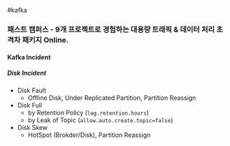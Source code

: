 #kafka
### 패스트 캠퍼스 - 9개 프로젝트로 경험하는 대용량 트래픽 & 데이터 처리 초격차 패키지 Online.
#### Kafka Incident
##### Disk Incident
* Disk Fault
	* Offline Disk, Under Replicated Partition, Partition Reassign
* Disk Full
	* by Retention Policy (`log.retention.hours`)
	* by Leak of Topic (`allow.auto.create.topic=false`)
* Disk Skew
	* HotSpot (Brokder/Disk), Partition Reassign